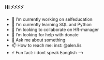 ### Hi  ⚡⚡⚡⚡

- 🔭 I’m currently working on selfeducation
- 🌱 I’m currently learning SQL and Python
- 👯 I’m looking to collaborate on HR-manager
- 🤔 I’m looking for help with donate
- 💬 Ask me about something
- 📫 How to reach me: inst: @alen.lis
- ⚡ Fun fact: i dont speak Eanglish
-->
